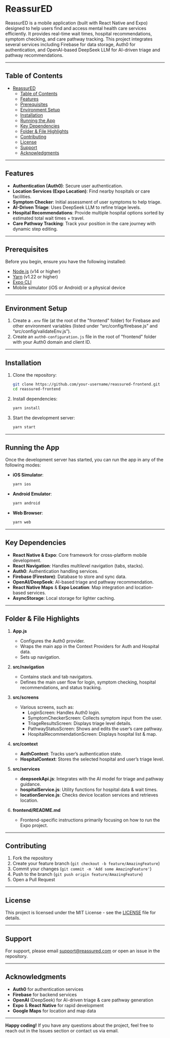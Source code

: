 # ReassurED

ReassurED is a mobile application (built with React Native and Expo) designed to help users find and access mental health care services efficiently. It provides real-time wait times, hospital recommendations, symptom checking, and care pathway tracking. This project integrates several services including Firebase for data storage, Auth0 for authentication, and OpenAI-based DeepSeek LLM for AI-driven triage and pathway recommendations. 

---

## Table of Contents
- [ReassurED](#reassured)
  - [Table of Contents](#table-of-contents)
  - [Features](#features)
  - [Prerequisites](#prerequisites)
  - [Environment Setup](#environment-setup)
  - [Installation](#installation)
  - [Running the App](#running-the-app)
  - [Key Dependencies](#key-dependencies)
  - [Folder \& File Highlights](#folder--file-highlights)
  - [Contributing](#contributing)
  - [License](#license)
  - [Support](#support)
  - [Acknowledgments](#acknowledgments)

---

## Features

- **Authentication (Auth0)**: Secure user authentication.  
- **Location Services (Expo Location)**: Find nearby hospitals or care facilities.  
- **Symptom Checker**: Initial assessment of user symptoms to help triage.  
- **AI-Driven Triage**: Uses DeepSeek LLM to refine triage levels.  
- **Hospital Recommendations**: Provide multiple hospital options sorted by estimated total wait times + travel.  
- **Care Pathway Tracking**: Track your position in the care journey with dynamic step editing.  

---

## Prerequisites

Before you begin, ensure you have the following installed:
- [Node.js](https://nodejs.org/) (v14 or higher)
- [Yarn](https://yarnpkg.com/) (v1.22 or higher)
- [Expo CLI](https://docs.expo.dev/get-started/installation/)
- Mobile simulator (iOS or Android) or a physical device

---

## Environment Setup

1. Create a `.env` file (at the root of the "frontend" folder) for Firebase and other environment variables (listed under “src/config/firebase.js” and “src/config/validateEnv.js”).  
2. Create an `auth0-configuration.js` file in the root of "frontend" folder with your Auth0 domain and client ID.  

---

## Installation

1. Clone the repository:  
   ```bash
   git clone https://github.com/your-username/reassured-frontend.git
   cd reassured-frontend
   ```
2. Install dependencies:  
   ```bash
   yarn install
   ```
3. Start the development server:  
   ```bash
   yarn start
   ```

---

## Running the App

Once the development server has started, you can run the app in any of the following modes:

- **iOS Simulator**:
  ```bash
  yarn ios
  ```
- **Android Emulator**:
  ```bash
  yarn android
  ```
- **Web Browser**:
  ```bash
  yarn web
  ```

---

## Key Dependencies

- **React Native & Expo**: Core framework for cross-platform mobile development.  
- **React Navigation**: Handles multilevel navigation (tabs, stacks).  
- **Auth0**: Authentication handling services.  
- **Firebase (Firestore)**: Database to store and sync data.  
- **OpenAI/DeepSeek**: AI-based triage and pathway recommendation.  
- **React Native Maps** & **Expo Location**: Map integration and location-based services.  
- **AsyncStorage**: Local storage for lighter caching.  

---

## Folder & File Highlights

1. **App.js**  
   - Configures the Auth0 provider.  
   - Wraps the main app in the Context Providers for Auth and Hospital data.  
   - Sets up navigation.

2. **src/navigation**  
   - Contains stack and tab navigators.  
   - Defines the main user flow for login, symptom checking, hospital recommendations, and status tracking.

3. **src/screens**  
   - Various screens, such as:  
     - LoginScreen: Handles Auth0 login.  
     - SymptomCheckerScreen: Collects symptom input from the user.  
     - TriageResultsScreen: Displays triage level details.  
     - PathwayStatusScreen: Shows and edits the user’s care pathway.  
     - HospitalRecommendationScreen: Displays hospital list & map.  

4. **src/context**  
   - **AuthContext**: Tracks user’s authentication state.  
   - **HospitalContext**: Stores the selected hospital and user’s triage level.

5. **src/services**  
   - **deepseekApi.js**: Integrates with the AI model for triage and pathway guidance.  
   - **hospitalService.js**: Utility functions for hospital data & wait times.  
   - **locationService.js**: Checks device location services and retrieves location.  

6. **frontend/README.md**  
   - Frontend-specific instructions primarily focusing on how to run the Expo project.

---

## Contributing

1. Fork the repository  
2. Create your feature branch (`git checkout -b feature/AmazingFeature`)  
3. Commit your changes (`git commit -m 'Add some AmazingFeature'`)  
4. Push to the branch (`git push origin feature/AmazingFeature`)  
5. Open a Pull Request  

---

## License

This project is licensed under the MIT License - see the [LICENSE](./frontend/../LICENSE) file for details.

---

## Support

For support, please email support@reassured.com or open an issue in the repository.

---

## Acknowledgments

- **Auth0** for authentication services  
- **Firebase** for backend services  
- **OpenAI** (DeepSeek) for AI-driven triage & care pathway generation  
- **Expo** & **React Native** for rapid development  
- **Google Maps** for location and map data  

---

**Happy coding!** If you have any questions about the project, feel free to reach out in the Issues section or contact us via email.